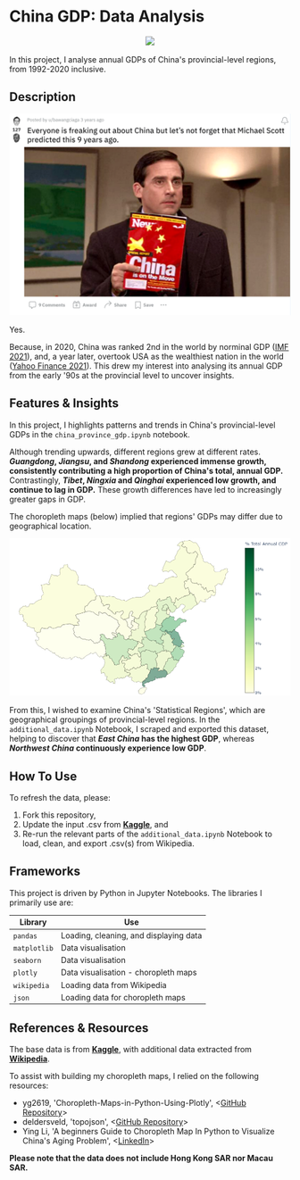 # China GDP: Data Analysis
<p align="center">
    <img width="500" src="http://www.hydrogenfuelnews.com/wp-content/uploads/2021/08/Fuel-cell-vehicles-growth-china.jpg">
</p>

In this project, I analyse annual GDPs of China's provincial-level regions, from 1992-2020 inclusive. 

## Description
<p align="center">
    <img width="700" src="./images/michael_scott_china_reddit.png">
</p>

Yes. 

Because, in 2020, China was ranked 2nd in the world by norminal GDP ([IMF 2021](https://www.imf.org/en/Publications/WEO/weo-database/2021/October/weo-report?c=512,914,612,171,614,311,213,911,314,193,122,912,313,419,513,316,913,124,339,638,514,218,963,616,223,516,918,748,618,624,522,622,156,626,628,228,924,233,632,636,634,238,662,960,423,935,128,611,321,243,248,469,253,642,643,939,734,644,819,172,132,646,648,915,134,652,174,328,258,656,654,336,263,268,532,944,176,534,536,429,433,178,436,136,343,158,439,916,664,826,542,967,443,917,544,941,446,666,668,672,946,137,546,674,676,548,556,678,181,867,682,684,273,868,921,948,943,686,688,518,728,836,558,138,196,278,692,694,962,142,449,564,565,283,853,288,293,566,964,182,359,453,968,922,714,862,135,716,456,722,942,718,724,576,936,961,813,726,199,733,184,524,361,362,364,732,366,144,146,463,528,923,738,578,537,742,866,369,744,186,925,869,746,926,466,112,111,298,927,846,299,582,487,474,754,698,&s=NGDPD,PPPGDP,&sy=2020&ey=2021&ssm=0&scsm=0&scc=0&ssd=1&ssc=0&sic=0&sort=country&ds=.&br=1)), and, a year later, overtook USA as the wealthiest nation in the world ([Yahoo Finance 2021](https://finance.yahoo.com/news/report-china-now-worlds-richest-170102566.html?guccounter=1&guce_referrer=aHR0cHM6Ly9lbi53aWtpcGVkaWEub3JnLw&guce_referrer_sig=AQAAAFJGFXnSvLPnX9OtJ9eFiy3Wz1dqzpJ1vRojl8DLBeUsInvpccLX8LYiuPxFr0VGj8MQw57GUTELDRx_ShPSd6ZzN-VEE7nU6Gmuk3C2_cCWRHdnVpa-dSikrUERqfw9QQVvQBoM0ahNF26is6x3gxTI8XKIrrLOtymqVJMqWTvO)). This drew my interest into analysing its annual GDP from the early '90s at the provincial level to uncover insights.

## Features & Insights
In this project, I highlights patterns and trends in China's provincial-level GDPs in the `china_province_gdp.ipynb` notebook.

Although trending upwards, different regions grew at different rates. ***Guangdong*, *Jiangsu*, and *Shandong* experienced immense growth, consistently contributing a high proportion of China's total, annual GDP.** Contrastingly, ***Tibet*, *Ningxia* and *Qinghai* experienced low growth, and continue to lag in GDP.** These growth differences have led to increasingly greater gaps in GDP.

The choropleth maps (below) implied that regions' GDPs may differ due to geographical location. 

<p align="center">
    <img width="1000" src="./choropleth_output/china_choro_2020.png">
</p>

From this, I wished to examine China's 'Statistical Regions', which are geographical groupings of provincial-level regions. In the `additional_data.ipynb` Notebook, I scraped and exported this dataset, helping to discover that ***East China* has the highest GDP**, whereas ***Northwest China* continuously experience low GDP**. 

## How To Use
To refresh the data, please:
1. Fork this repository,
2. Update the input .csv from **[Kaggle](https://www.kaggle.com/datasets/concyclics/chinas-gdp-in-province?select=Chinas+GDP+in+Province+En.csv)**, and
3. Re-run the relevant parts of the `additional_data.ipynb` Notebook to load, clean, and export .csv(s) from Wikipedia.

## Frameworks
This project is driven by Python in Jupyter Notebooks. The libraries I primarily use are:

| Library      | Use                                    |
| ------------ | -------------------------------------- |
| `pandas`     | Loading, cleaning, and displaying data |
| `matplotlib` | Data visualisation                     |
| `seaborn`    | Data visualisation                     |
| `plotly`     | Data visualisation - choropleth maps   |
| `wikipedia`  | Loading data from Wikipedia            |
| `json`       | Loading data for choropleth maps       |

## References & Resources
The base data is from **[Kaggle](https://www.kaggle.com/datasets/concyclics/chinas-gdp-in-province?select=Chinas+GDP+in+Province+En.csv)**, with additional data extracted from **[Wikipedia](https://en.wikipedia.org/wiki/Main_Page)**.

To assist with building my choropleth maps, I relied on the following resources:
* yg2619, 'Choropleth-Maps-in-Python-Using-Plotly', <[GitHub Repository](https://github.com/yg2619/Choropleth-Maps-in-Python-Using-Plotly)>
* deldersveld, 'topojson', <[GitHub Repository](https://github.com/deldersveld/topojson)>
* Ying Li, 'A beginners Guide to Choropleth Map In Python to Visualize China's Aging Problem', <[LinkedIn](https://www.linkedin.com/pulse/beginners-guide-choropleth-map-python-visualize-chinas-ying-li/)>

**Please note that the data does not include Hong Kong SAR nor Macau SAR.**